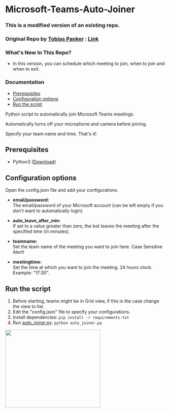 # Microsoft-Teams-Auto-Joiner

### This is a modified version of an existing repo.
### Original Repo by [Tobias Panker](https://GitHub.com/TobiasPankner) : [Link](https://GitHub.com/TobiasPankner/Teams-Auto-Joiner)

### What's New In This Repo?
- In this version, you can schedule which meeting to join, when to join and when to exit.


### Documentation
- [Prerequisites](#prerequisites)
- [Configuration options](#configuration-options)
- [Run the script](#run-the-script)  


Python script to automatically join Microsoft Teams meetings.  

Automatically turns off your microphone and camera before joining.

Specify your team name and time. That's it!


## Prerequisites  
  
 - Python3 ([Download](https://www.python.org/downloads/))  
   
## Configuration options  
  
Open the config.json file and add your configurations.

- **email/password:**  
The email/password of your Microsoft account (can be left empty if you don't want to automatically login)

- **auto_leave_after_min:**  
If set to a value greater than zero, the bot leaves the meeting after the specified time (in minutes).

- **teamname:**<br/>
Set the team name of the meeting you want to join here. Case Sensitive Alert!

- **meetingtime:**<br/>
Set the time at which you want to join the meeting. 24 hours clock. Example: "17:30".


## Run the script  
 1. Before starting, teams might be in Grid view, if this is the case change the view to list. 
 2. Edit the "config.json" file to specify your configurations.
 3. Install dependencies:   ```pip install -r requirements.txt``` 
 4. Run [auto_joiner.py](auto_joiner.py): `python auto_joiner.py`
 <img src="https://i.imgur.com/GODoJYf.png?2" width="300" height="245" />
